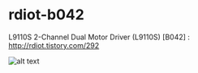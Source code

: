 # rdiot-b042
L9110S 2-Channel Dual Motor Driver (L9110S) [B042] : http://rdiot.tistory.com/292

![alt text](http://cfile26.uf.tistory.com/image/277D7B4657F487543043FB)
